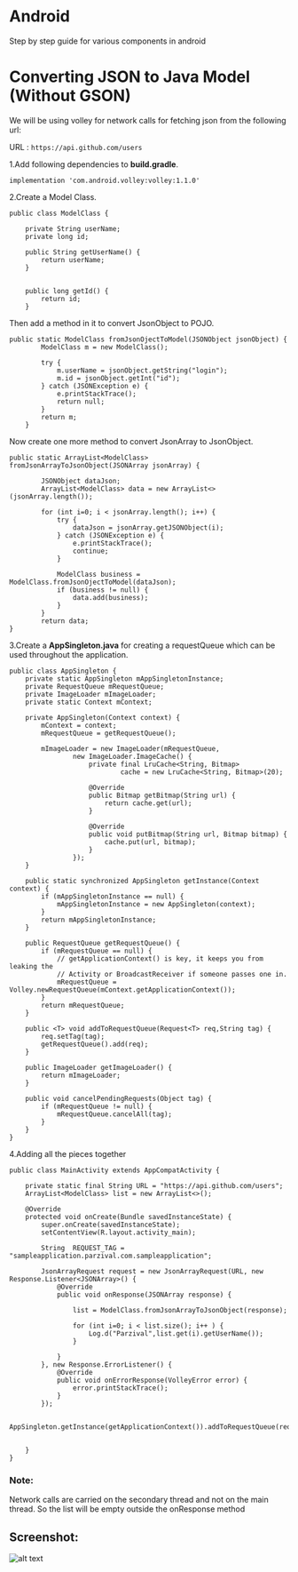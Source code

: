 # Android
Step by step guide for various components in android

# Converting JSON to Java Model (Without GSON)

We will be using volley for network calls for fetching json from the following url:

URL : ```https://api.github.com/users```

1.Add following dependencies to **build.gradle**.

```
implementation 'com.android.volley:volley:1.1.0'
```

2.Create a Model Class.

```
public class ModelClass {

    private String userName;
    private long id;

    public String getUserName() {
        return userName;
    }


    public long getId() {
        return id;
    }
```

Then add a method in it to convert JsonObject to POJO.

```
public static ModelClass fromJsonOjectToModel(JSONObject jsonObject) {
        ModelClass m = new ModelClass();

        try {
            m.userName = jsonObject.getString("login");
            m.id = jsonObject.getInt("id");
        } catch (JSONException e) {
            e.printStackTrace();
            return null;
        }
        return m;
    }
```

Now create one more method to convert JsonArray to JsonObject.

```
public static ArrayList<ModelClass> fromJsonArrayToJsonObject(JSONArray jsonArray) {

        JSONObject dataJson;
        ArrayList<ModelClass> data = new ArrayList<>(jsonArray.length());

        for (int i=0; i < jsonArray.length(); i++) {
            try {
                dataJson = jsonArray.getJSONObject(i);
            } catch (JSONException e) {
                e.printStackTrace();
                continue;
            }

            ModelClass business = ModelClass.fromJsonOjectToModel(dataJson);
            if (business != null) {
                data.add(business);
            }
        }
        return data;
}
```

3.Create a **AppSingleton.java** for creating a requestQueue which can be used throughout the application.

```
public class AppSingleton {
    private static AppSingleton mAppSingletonInstance;
    private RequestQueue mRequestQueue;
    private ImageLoader mImageLoader;
    private static Context mContext;

    private AppSingleton(Context context) {
        mContext = context;
        mRequestQueue = getRequestQueue();

        mImageLoader = new ImageLoader(mRequestQueue,
                new ImageLoader.ImageCache() {
                    private final LruCache<String, Bitmap>
                            cache = new LruCache<String, Bitmap>(20);

                    @Override
                    public Bitmap getBitmap(String url) {
                        return cache.get(url);
                    }

                    @Override
                    public void putBitmap(String url, Bitmap bitmap) {
                        cache.put(url, bitmap);
                    }
                });
    }

    public static synchronized AppSingleton getInstance(Context context) {
        if (mAppSingletonInstance == null) {
            mAppSingletonInstance = new AppSingleton(context);
        }
        return mAppSingletonInstance;
    }

    public RequestQueue getRequestQueue() {
        if (mRequestQueue == null) {
            // getApplicationContext() is key, it keeps you from leaking the
            // Activity or BroadcastReceiver if someone passes one in.
            mRequestQueue = Volley.newRequestQueue(mContext.getApplicationContext());
        }
        return mRequestQueue;
    }

    public <T> void addToRequestQueue(Request<T> req,String tag) {
        req.setTag(tag);
        getRequestQueue().add(req);
    }

    public ImageLoader getImageLoader() {
        return mImageLoader;
    }

    public void cancelPendingRequests(Object tag) {
        if (mRequestQueue != null) {
            mRequestQueue.cancelAll(tag);
        }
    }
}
```

4.Adding all the pieces together

```
public class MainActivity extends AppCompatActivity {

    private static final String URL = "https://api.github.com/users";
    ArrayList<ModelClass> list = new ArrayList<>();

    @Override
    protected void onCreate(Bundle savedInstanceState) {
        super.onCreate(savedInstanceState);
        setContentView(R.layout.activity_main);

        String  REQUEST_TAG = "sampleapplication.parzival.com.sampleapplication";

        JsonArrayRequest request = new JsonArrayRequest(URL, new Response.Listener<JSONArray>() {
            @Override
            public void onResponse(JSONArray response) {

                list = ModelClass.fromJsonArrayToJsonObject(response);

                for (int i=0; i < list.size(); i++ ) {
                    Log.d("Parzival",list.get(i).getUserName());
                }

            }
        }, new Response.ErrorListener() {
            @Override
            public void onErrorResponse(VolleyError error) {
                error.printStackTrace();
            }
        });

        AppSingleton.getInstance(getApplicationContext()).addToRequestQueue(request,REQUEST_TAG);


    }
}
```

### Note:
Network calls are carried on the secondary thread and not on the main thread. So the list will be empty outside the onResponse method 

## Screenshot:
![alt text](https://github.com/bhavyakaria/Android/blob/json_to_pojo/app/src/main/res/drawable/json_to_pojo.JPG "JsonToPojo")

